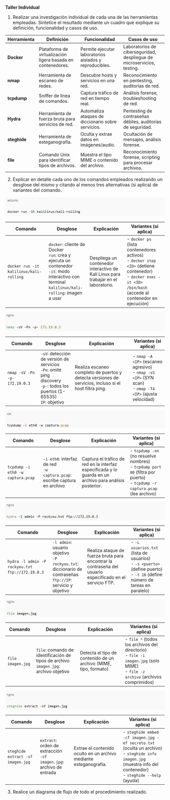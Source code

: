 **Taller Individual**

1. Realizar una investigación individual de cada una de las herramientas empleadas. Sintetice el resultado mediante un cuadro que explique su definición, funcionalidad y casos de uso.

| Herramienta | Definición | Funcionalidad | Casos de uso |
|-------------|------------|----------------|--------------|
| **Docker** | Plataforma de virtualización ligera basada en contenedores. | Permite ejecutar laboratorios aislados y reproducibles. | Laboratorios de ciberseguridad, despliegue de microservicios, testing. |
| **nmap** | Herramienta de escaneo de redes. | Descubre hosts y servicios en una red. | Reconocimiento en pentesting, auditorías de red. |
| **tcpdump** | Sniffer de línea de comandos. | Captura tráfico de red en tiempo real. | Análisis forense, troubleshooting de red. |
| **Hydra** | Herramienta de fuerza bruta para servicios de red. | Automatiza ataques de diccionario sobre servicios. | Pentesting de contraseñas débiles, auditorías de seguridad. |
| **steghide** | Herramienta de esteganografía. | Oculta y extrae datos en imágenes/audio. | Ocultación de mensajes, análisis forense. |
| **file** | Comando Unix para identificar tipos de archivos. | Muestra el tipo MIME o contenido del archivo. | Reconocimiento forense, scripting para procesar archivos. |

2. Explicar en detalle cada uno de los comandos empleados realizando un desglose del mismo y citando al menos tres alternativas (si aplica) de variantes del comando.

![Descripción](Imagenes/Imagen%201.jpg)

| Comando | Desglose | Explicación | Variantes (si aplica) |
|---------|----------|-------------|-----------------------|
| `docker run -it kalilinux/kali-rolling` | `docker`: cliente de Docker <br>`run`: crea y ejecuta un contenedor <br>`-it`: modo interactivo con terminal <br>`kalilinux/kali-rolling`: imagen a usar | Despliega un contenedor interactivo de Kali Linux para trabajar en el laboratorio. | - `docker ps` (lista contenedores activos) <br> - `docker stop <ID>` (detiene contenedor) <br> - `docker exec -it <ID> /bin/bash` (accede al contenedor en ejecución) |

![Descripción](Imagenes/Imagen%202.jpg)

| Comando | Desglose | Explicación | Variantes (si aplica) |
|---------|----------|-------------|-----------------------|
| `nmap -sV -Pn -p- 172.19.0.3` | `-sV`: detección de versión de servicios <br>`-Pn`: omite ping discovery <br>`-p-`: todos los puertos (1-65535) <br>`IP`: objetivo | Realiza escaneo completo de puertos y detecta versiones de servicios, incluso si el host filtra ping. | - `nmap -A <IP>` (escaneo agresivo) <br> - `nmap -sS <IP>` (SYN scan) <br> - `nmap -T4 <IP>` (ajusta velocidad) |

![Descripción](Imagenes/Imagen%203.jpg)

| Comando | Desglose | Explicación | Variantes (si aplica) |
|---------|----------|-------------|-----------------------|
| `tcpdump -i eth0 -w captura.pcap` | `-i eth0`: interfaz de red <br>`-w captura.pcap`: escribe captura en archivo | Captura el tráfico de red en la interfaz especificada y lo guarda en un archivo para análisis posterior. | - `tcpdump -nn` (no resuelve nombres) <br> - `tcpdump port 80` (filtra por puerto) <br> - `tcpdump -r captura.pcap` (lee archivo) |

![Descripción](Imagenes/Imagen%204.jpg)

| Comando | Desglose | Explicación | Variantes (si aplica) |
|---------|----------|-------------|-----------------------|
| `hydra -l admin -P rockyou.txt ftp://172.19.0.3` | `-l admin`: usuario objetivo <br>`-P rockyou.txt`: diccionario de contraseñas <br>`ftp://IP`: servicio y objetivo | Realiza ataque de fuerza bruta para encontrar la contraseña del usuario especificado en el servicio FTP. | - `-L usuarios.txt` (lista de usuarios) <br> - `-s <puerto>` (define puerto) <br> - `-t 16` (define número de tareas en paralelo) |

![Descripción](Imagenes/Imagen%205.jpg)

| Comando | Desglose | Explicación | Variantes (si aplica) |
|---------|----------|-------------|-----------------------|
| `file imagen.jpg` | `file`: comando de identificación de tipos de archivo <br>`imagen.jpg`: archivo objetivo | Detecta el tipo de contenido de un archivo (MIME, tipo, formato). | - `file *` (todos los archivos del directorio) <br> - `file -i imagen.jpg` (solo MIME) <br> - `file -z archivo` (archivos comprimidos) |

![Descripción](Imagenes/Imagen%206.jpg)

| Comando | Desglose | Explicación | Variantes (si aplica) |
|---------|----------|-------------|-----------------------|
| `steghide extract -sf imagen.jpg` | `extract`: orden de extracción <br>`-sf imagen.jpg`: archivo de entrada | Extrae el contenido oculto en un archivo mediante esteganografía. | - `steghide embed -cf imagen.jpg -ef secreto.txt` (oculta un archivo) <br> - `steghide info imagen.jpg` (muestra info del contenedor) <br> - `steghide --help` (ayuda) |

3. Realice un diagrama de flujo de todo el procedimiento realizado.


